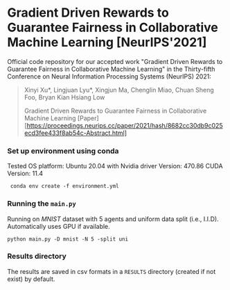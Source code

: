 # Gradient Driven Rewards to Guarantee Fairness in Collaborative Machine Learning [NeurIPS'2021]
Official code repository for our accepted work "Gradient Driven Rewards to Guarantee Fairness in Collaborative Machine Learning" in the Thirty-fifth Conference on Neural Information Processing Systems (NeurIPS) 2021:

> Xinyi Xu*, Lingjuan Lyu\*, Xingjun Ma, Chenglin Miao, Chuan Sheng Foo, Bryan Kian Hsiang Low
>
> Gradient Driven Rewards to Guarantee Fairness in Collaborative Machine Learning [Paper][https://proceedings.neurips.cc/paper/2021/hash/8682cc30db9c025ecd3fee433f8ab54c-Abstract.html]

### Set up environment using conda

Tested OS platform: Ubuntu 20.04 with Nvidia driver Version: 470.86 CUDA Version: 11.4

` conda env create -f environment.yml`

### Running the `main.py`

Running on _MNIST_ dataset with 5 agents and uniform data split (i.e., I.I.D). Automatically uses GPU if available.

`python main.py -D mnist -N 5 -split uni `

### Results directory

The results are saved in csv formats in a `RESULTS` directory (created if not exist) by default.
